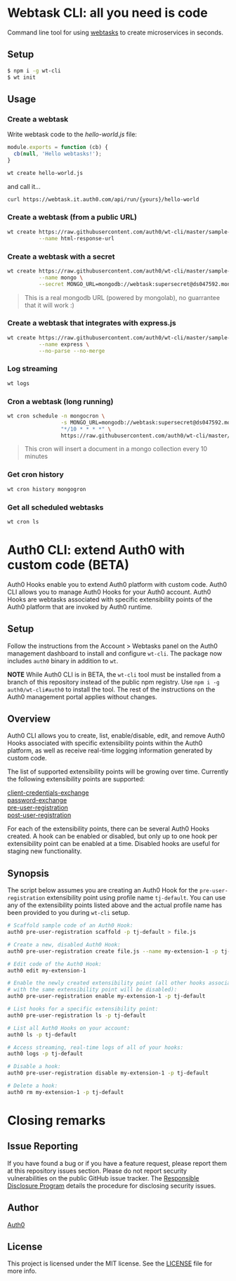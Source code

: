# Webtask CLI: all you need is code

Command line tool for using [webtasks](https://webtask.io) to create microservices in seconds.

## Setup

```bash
$ npm i -g wt-cli
$ wt init
```

## Usage

### Create a webtask

Write webtask code to the *hello-world.js* file:

```javascript
module.exports = function (cb) {
  cb(null, 'Hello webtasks!');
}
```

```bash
wt create hello-world.js
```

and call it...

```bash
curl https://webtask.it.auth0.com/api/run/{yours}/hello-world
```

### Create a webtask (from a public URL)

```bash
wt create https://raw.githubusercontent.com/auth0/wt-cli/master/sample-webtasks/html-response.js \
          --name html-response-url
```

### Create a webtask with a secret

```bash
wt create https://raw.githubusercontent.com/auth0/wt-cli/master/sample-webtasks/mongodb.js \
          --name mongo \
          --secret MONGO_URL=mongodb://webtask:supersecret@ds047592.mongolab.com:47592/webtask-examples
```

> This is a real mongodb URL (powered by mongolab), no guarrantee that it will work :)

### Create a webtask that integrates with express.js

```bash
wt create https://raw.githubusercontent.com/auth0/wt-cli/master/sample-webtasks/express.js \
          --name express \
          --no-parse --no-merge
```


### Log streaming

```bash
wt logs
```

### Cron a webtask (long running)

```bash
wt cron schedule -n mongocron \
                 -s MONGO_URL=mongodb://webtask:supersecret@ds047592.mongolab.com:47592/webtask-examples \
                 "*/10 * * * *" \
                 https://raw.githubusercontent.com/auth0/wt-cli/master/sample-webtasks/mongodb.js
```

> This cron will insert a document in a mongo collection every 10 minutes

### Get cron history

```bash
wt cron history mongogron
```

### Get all scheduled webtasks

```bash
wt cron ls
```

# Auth0 CLI: extend Auth0 with custom code (BETA)

Auth0 Hooks enable you to extend Auth0 platform with custom code. Auth0 CLI allows you to manage Auth0 Hooks for your Auth0 account. Auth0 Hooks are webtasks associated with specific extensibility points of the Auth0 platform that are invoked by Auth0 runtime. 

## Setup

Follow the instructions from the Account > Webtasks panel on the Auth0 management dashboard to install and configure `wt-cli`. The package now includes `auth0` binary in addition to `wt`. 

**NOTE** While Auth0 CLI is in BETA, the `wt-cli` tool must be installed from a branch of this repository instead of the public npm registry. Use `npm i -g auth0/wt-cli#auth0` to install the tool. The rest of the instructions on the Auth0 management portal applies without changes. 

## Overview

Auth0 CLI allows you to create, list, enable/disable, edit, and remove Auth0 Hooks associated with specific extensibility points within the Auth0 platform, as well as receive real-time logging information generated by custom code. 

The list of supported extensibility points will be growing over time. Currently the following extensibility points are supported: 

[client-credentials-exchange](https://github.com/auth0/auth0-ext-compilers/blob/master/client-credentials-exchange.md)  
[password-exchange](https://github.com/auth0/auth0-ext-compilers/blob/master/password-exchange.md)  
[pre-user-registration](https://github.com/auth0/auth0-ext-compilers/blob/master/pre-user-registration.md)  
[post-user-registration](https://github.com/auth0/auth0-ext-compilers/blob/master/post-user-registration.md)  

For each of the extensibility points, there can be several Auth0 Hooks created. A hook can be enabled or disabled, but only up to one hook per extensibility point can be enabled at a time. Disabled hooks are useful for staging new functionality. 

## Synopsis

The script below assumes you are creating an Auth0 Hook for the `pre-user-registration` extensibility point using profile name `tj-default`. You can use any of the extensibility points listed above and the actual profile name has been provided to you during `wt-cli` setup. 

```bash
# Scaffold sample code of an Auth0 Hook:
auth0 pre-user-registration scaffold -p tj-default > file.js

# Create a new, disabled Auth0 Hook:
auth0 pre-user-registration create file.js --name my-extension-1 -p tj-default

# Edit code of the Auth0 Hook:
auth0 edit my-extension-1

# Enable the newly created extensibility point (all other hooks associated 
# with the same extensibility point will be disabled): 
auth0 pre-user-registration enable my-extension-1 -p tj-default

# List hooks for a specific extensibility point: 
auth0 pre-user-registration ls -p tj-default

# List all Auth0 Hooks on your account: 
auth0 ls -p tj-default

# Access streaming, real-time logs of all of your hooks:
auth0 logs -p tj-default

# Disable a hook:
auth0 pre-user-registration disable my-extension-1 -p tj-default

# Delete a hook: 
auth0 rm my-extension-1 -p tj-default
```

# Closing remarks

## Issue Reporting

If you have found a bug or if you have a feature request, please report them at this repository issues section. Please do not report security vulnerabilities on the public GitHub issue tracker. The [Responsible Disclosure Program](https://auth0.com/whitehat) details the procedure for disclosing security issues.

## Author

[Auth0](auth0.com)

## License

This project is licensed under the MIT license. See the [LICENSE](LICENSE) file for more info.
